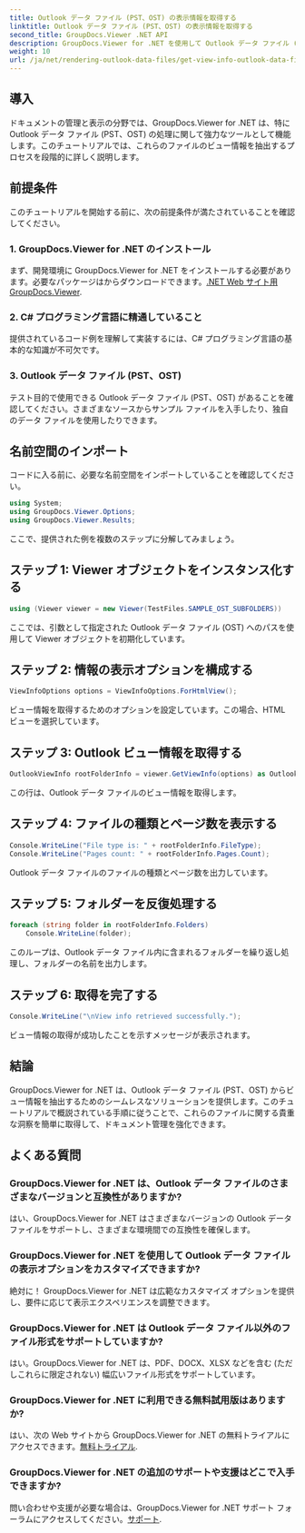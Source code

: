 ```yaml
---
title: Outlook データ ファイル (PST、OST) の表示情報を取得する
linktitle: Outlook データ ファイル (PST、OST) の表示情報を取得する
second_title: GroupDocs.Viewer .NET API
description: GroupDocs.Viewer for .NET を使用して Outlook データ ファイル (PST、OST) からビュー情報を抽出する方法を説明します。ドキュメント管理機能を簡単に強化します。
weight: 10
url: /ja/net/rendering-outlook-data-files/get-view-info-outlook-data-file/
---
```

## 導入
ドキュメントの管理と表示の分野では、GroupDocs.Viewer for .NET は、特に Outlook データ ファイル (PST、OST) の処理に関して強力なツールとして機能します。このチュートリアルでは、これらのファイルのビュー情報を抽出するプロセスを段階的に詳しく説明します。
## 前提条件
このチュートリアルを開始する前に、次の前提条件が満たされていることを確認してください。
### 1. GroupDocs.Viewer for .NET のインストール
まず、開発環境に GroupDocs.Viewer for .NET をインストールする必要があります。必要なパッケージはからダウンロードできます。[.NET Web サイト用 GroupDocs.Viewer](https://releases.groupdocs.com/viewer/net/).
### 2. C# プログラミング言語に精通していること
提供されているコード例を理解して実装するには、C# プログラミング言語の基本的な知識が不可欠です。
### 3. Outlook データ ファイル (PST、OST)
テスト目的で使用できる Outlook データ ファイル (PST、OST) があることを確認してください。さまざまなソースからサンプル ファイルを入手したり、独自のデータ ファイルを使用したりできます。

## 名前空間のインポート
コードに入る前に、必要な名前空間をインポートしていることを確認してください。
```csharp
using System;
using GroupDocs.Viewer.Options;
using GroupDocs.Viewer.Results;
```

ここで、提供された例を複数のステップに分解してみましょう。
## ステップ 1: Viewer オブジェクトをインスタンス化する
```csharp
using (Viewer viewer = new Viewer(TestFiles.SAMPLE_OST_SUBFOLDERS))
```
ここでは、引数として指定された Outlook データ ファイル (OST) へのパスを使用して Viewer オブジェクトを初期化しています。
## ステップ 2: 情報の表示オプションを構成する
```csharp
ViewInfoOptions options = ViewInfoOptions.ForHtmlView();
```
ビュー情報を取得するためのオプションを設定しています。この場合、HTML ビューを選択しています。
## ステップ 3: Outlook ビュー情報を取得する
```csharp
OutlookViewInfo rootFolderInfo = viewer.GetViewInfo(options) as OutlookViewInfo;
```
この行は、Outlook データ ファイルのビュー情報を取得します。
## ステップ 4: ファイルの種類とページ数を表示する
```csharp
Console.WriteLine("File type is: " + rootFolderInfo.FileType);
Console.WriteLine("Pages count: " + rootFolderInfo.Pages.Count);
```
Outlook データ ファイルのファイルの種類とページ数を出力しています。
## ステップ 5: フォルダーを反復処理する
```csharp
foreach (string folder in rootFolderInfo.Folders)
    Console.WriteLine(folder);
```
このループは、Outlook データ ファイル内に含まれるフォルダーを繰り返し処理し、フォルダーの名前を出力します。
## ステップ 6: 取得を完了する
```csharp
Console.WriteLine("\nView info retrieved successfully.");
```
ビュー情報の取得が成功したことを示すメッセージが表示されます。

## 結論
GroupDocs.Viewer for .NET は、Outlook データ ファイル (PST、OST) からビュー情報を抽出するためのシームレスなソリューションを提供します。このチュートリアルで概説されている手順に従うことで、これらのファイルに関する貴重な洞察を簡単に取得して、ドキュメント管理を強化できます。
## よくある質問
### GroupDocs.Viewer for .NET は、Outlook データ ファイルのさまざまなバージョンと互換性がありますか?
はい、GroupDocs.Viewer for .NET はさまざまなバージョンの Outlook データ ファイルをサポートし、さまざまな環境間での互換性を確保します。
### GroupDocs.Viewer for .NET を使用して Outlook データ ファイルの表示オプションをカスタマイズできますか?
絶対に！ GroupDocs.Viewer for .NET は広範なカスタマイズ オプションを提供し、要件に応じて表示エクスペリエンスを調整できます。
### GroupDocs.Viewer for .NET は Outlook データ ファイル以外のファイル形式をサポートしていますか?
はい。GroupDocs.Viewer for .NET は、PDF、DOCX、XLSX などを含む (ただしこれらに限定されない) 幅広いファイル形式をサポートしています。
### GroupDocs.Viewer for .NET に利用できる無料試用版はありますか?
はい、次の Web サイトから GroupDocs.Viewer for .NET の無料トライアルにアクセスできます。[無料トライアル](https://releases.groupdocs.com/).
### GroupDocs.Viewer for .NET の追加のサポートや支援はどこで入手できますか?
問い合わせや支援が必要な場合は、GroupDocs.Viewer for .NET サポート フォーラムにアクセスしてください。[サポート](https://forum.groupdocs.com/c/viewer/9).